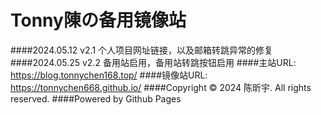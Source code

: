 # Tonny陳の备用镜像站
####2024.05.12 v2.1
个人项目网址链接，以及邮箱转跳异常的修复
####2024.05.25 v2.2
备用站启用，备用站转跳按钮启用
####主站URL: https://blog.tonnychen168.top/
####镜像站URL: https://tonnychen668.github.io/
####Copyright © 2024 陈昕宇. All rights reserved.
####Powered by Github Pages
